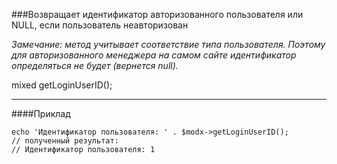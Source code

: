 ###Возвращает идентификатор авторизованного пользователя или NULL, если пользователь неавторизован

*Замечание: метод учитывает соответствие типа пользователя. Поэтому для авторизованного менеджера на самом сайте идентификатор определяться не будет (вернется null).*

mixed getLoginUserID();

***

####Приклад

	echo 'Идентификатор пользователя: ' . $modx->getLoginUserID(); 
	// полученный результат: 
	// Идентификатор пользователя: 1